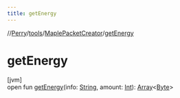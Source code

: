 ```yaml
---
title: getEnergy
---
```

//[Perry](../../../index.html)/[tools](../index.html)/[MaplePacketCreator](index.html)/[getEnergy](get-energy.html)



# getEnergy



[jvm]\
open fun [getEnergy](get-energy.html)(info: [String](https://docs.oracle.com/javase/8/docs/api/java/lang/String.html), amount: [Int](https://kotlinlang.org/api/latest/jvm/stdlib/kotlin/-int/index.html)): [Array](https://kotlinlang.org/api/latest/jvm/stdlib/kotlin/-array/index.html)<[Byte](https://kotlinlang.org/api/latest/jvm/stdlib/kotlin/-byte/index.html)>




